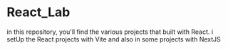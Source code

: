 # React_Lab
in this repository, you'll find the various projects that built with React.
i setUp the React projects with Vite and also in some projects with NextJS

